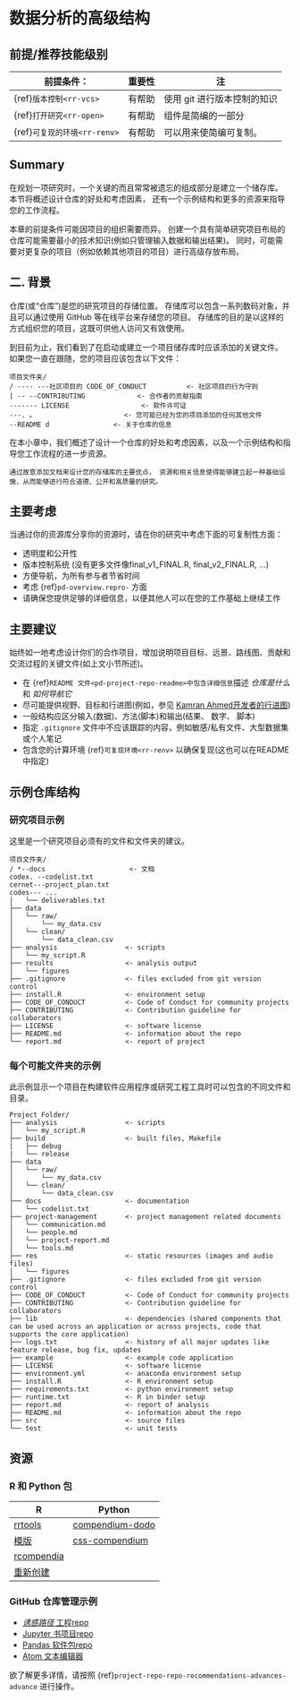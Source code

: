 # 数据分析的高级结构

## 前提/推荐技能级别

| 前提条件：                        | 重要性 | 注                |
| ---------------------------- | --- | ---------------- |
| {ref}`版本控制<rr-vcs>`    | 有帮助 | 使用 git 进行版本控制的知识 |
| {ref}`打开研究<rr-open>`   | 有帮助 | 组件是简编的一部分        |
| {ref}`可复现的环境<rr-renv>` | 有帮助 | 可以用来使简编可复制。      |

## Summary

在规划一项研究时，一个关键的而且常常被遗忘的组成部分是建立一个储存库。 本节将概述设计仓库的好处和考虑因素， 还有一个示例结构和更多的资源来指导您的工作流程。

本章的前提条件可能因项目的组织需要而异。 创建一个具有简单研究项目布局的仓库可能需要最小的技术知识(例如只管理输入数据和输出结果)。 同时，可能需要对更复杂的项目（例如依赖其他项目的项目）进行高级存放布局。

## 二. 背景

仓库(或“仓库”)是您的研究项目的存储位置。 存储库可以包含一系列数码对象，并且可以通过使用 GitHub 等在线平台来存储您的项目。 存储库的目的是以这样的方式组织您的项目，这既可供他人访问又有效使用。

到目前为止，我们看到了在启动或建立一个项目储存库时应该添加的关键文件。 如果您一直在跟随，您的项目应该包含以下文件：

```
项目文件夹/
/ ---- ---社区项目的 CODE_OF_CONDUCT          <- 社区项目的行为守则
| -- --CONTRIBUTING             <- 合作者的贡献指南
------- LICENSE                  <- 软件许可证
---. 。                      <- 您可能已经为您的项目添加的任何其他文件
--README d                <- 关于仓库的信息
```

在本小章中，我们概述了设计一个仓库的好处和考虑因素，以及一个示例结构和指导您工作流程的进一步资源。

```{note}
通过故意添加文档来设计您的存储库的主要优点， 资源和相关信息使得能够建立起一种基础设施，从而能够进行符合道德、公开和高质量的研究。
```

## 主要考虑

当通过你的资源库分享你的资源时，请在你的研究中考虑下面的可复制性方面：

- 透明度和公开性
- 版本控制系统 (没有更多文件像final_v1_FINAL.R, final_v2_FINAL.R, ...)
- 方便导航，为所有参与者节省时间
- 考虑 {ref}`pd-overview.repro-` 方面
- 请确保您提供足够的详细信息，以便其他人可以在您的工作基础上继续工作

## 主要建议

始终如一地考虑设计你们的合作项目，增加说明项目目标、远景、路线图、贡献和交流过程的关键文件(如上文小节所述)。
- 在 {ref}`README 文件<pd-project-repo-readme>中包含详细信息`描述 _仓库是什么_ 和 _如何导航它_
- 尽可能提供视野、目标和行进图(例如，参见 [Kamran Ahmed开发者的行进图](https://github.com/kamranahmedse/developer-roadmap))
- 一般结构应区分输入(数据)、方法(脚本)和输出(结果、 数字、 脚本)
- 指定 `.gitignore` 文件中不应该跟踪的内容，例如敏感/私有文件、大型数据集或个人笔记
- 包含您的计算环境 {ref}`可复现环境<rr-renv>` 以确保复现(这也可以在README中指定)

## 示例仓库结构

### 研究项目示例

这里是一个研究项目必须有的文件和文件夹的建议。

```
项目文件夹/
/ *--docs                     <- 文档
codex. --codelist.txt 
cernet---project_plan.txt
codes--- ...
│   └── deliverables.txt
├── data
│   └── raw/
│       └── my_data.csv
│   └── clean/
│       └── data_clean.csv
├── analysis                 <- scripts
│   └── my_script.R
├── results                  <- analysis output     
│   └── figures
├── .gitignore               <- files excluded from git version control 
├── install.R                <- environment setup
├── CODE_OF_CONDUCT          <- Code of Conduct for community projects
├── CONTRIBUTING             <- Contribution guideline for collaborators
├── LICENSE                  <- software license
├── README.md                <- information about the repo
└── report.md                <- report of project
```

### 每个可能文件夹的示例

此示例显示一个项目在构建软件应用程序或研究工程工具时可以包含的不同文件和目录。

```
Project Folder/                        
├── analysis                 <- scripts
│   └── my_script.R
├── build                    <- built files, Makefile
|   ├── debug
|   └── release
├── data
│   └── raw/
│       └── my_data.csv
│   └── clean/
│       └── data_clean.csv
├── docs                     <- documentation
│   └── codelist.txt 
├── project-management       <- project management related documents
│   └── communication.md
│   └── people.md
│   └── project-report.md
│   └── tools.md
├── res                      <- static resources (images and audio files)
│   └── figures
├── .gitignore               <- files excluded from git version control 
├── CODE_OF_CONDUCT          <- Code of Conduct for community projects
├── CONTRIBUTING             <- Contribution guideline for collaborators
├── lib                      <- dependencies (shared components that can be used across an application or across projects, code that supports the core application)
├── logs.txt                 <- history of all major updates like feature release, bug fix, updates
├── example                  <- example code application
├── LICENSE                  <- software license
├── environment.yml          <- anaconda environment setup   
├── install.R                <- R environment setup
├── requirements.txt         <- python environment setup
├── runtime.txt              <- R in binder setup
├── report.md                <- report of analysis
├── README.md                <- information about the repo
├── src                      <- source files
└── test                     <- unit tests  
```

## 资源

### R 和 Python 包

| R                                                                 | Python                                                       |
| ----------------------------------------------------------------- | ------------------------------------------------------------ |
| [rrtools](https://annakrystalli.me/rrresearch/10_compendium.html) | [compendium-dodo](https://pypi.org/project/compendium-dodo/) |
| [模版](https://github.com/Pakillo/template)                         | [css-compendium](https://pypi.org/project/ccs-compendium/)   |
| [rcompendia](https://github.com/FRBCesab/rcompendium)             |                                                              |
| [重新创建](https://github.com/richfitz/remake)                        |                                                              |

### GitHub 仓库管理示例

- [_诱惑路径_ 工程repo](https://github.com/alan-turing-institute/the-turing-way)
- [Jupyter 书项目repo](https://github.com/executablebooks/jupyter-book)
- [Pandas 软件包repo](https://github.com/pandas-dev/pandas)
- [Atom 文本编辑器](https://github.com/atom/atom)

欲了解更多详情，请按照 {ref}`project-repo-repo-recommendations-advances-advance` 进行操作。
